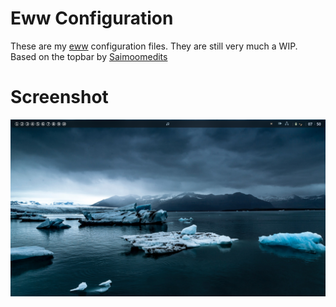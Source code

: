 # Eww Configuration
These are my [eww](https://github.com/elkowar/eww) configuration files. They are still very
much a WIP.  
Based on the topbar by [Saimoomedits](https://github.com/Saimoomedits/eww-widgets)
# Screenshot
![Screenshot of my desktop](./bar/images/desktop.png)
